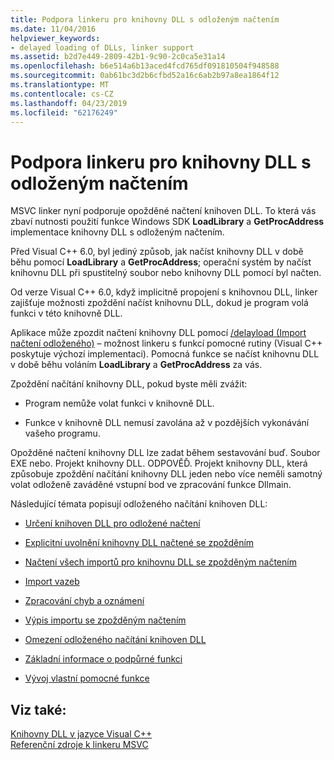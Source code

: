 ```yaml
---
title: Podpora linkeru pro knihovny DLL s odloženým načtením
ms.date: 11/04/2016
helpviewer_keywords:
- delayed loading of DLLs, linker support
ms.assetid: b2d7e449-2809-42b1-9c90-2c0ca5e31a14
ms.openlocfilehash: b6e514a6b13aced4fcd765df091810504f948588
ms.sourcegitcommit: 0ab61bc3d2b6cfbd52a16c6ab2b97a8ea1864f12
ms.translationtype: MT
ms.contentlocale: cs-CZ
ms.lasthandoff: 04/23/2019
ms.locfileid: "62176249"
---
```

# <a name="linker-support-for-delay-loaded-dlls"></a>Podpora linkeru pro knihovny DLL s odloženým načtením

MSVC linker nyní podporuje opožděné načtení knihoven DLL. To která vás zbaví nutnosti použití funkce Windows SDK **LoadLibrary** a **GetProcAddress** implementace knihovny DLL s odloženým načtením.

Před Visual C++ 6.0, byl jediný způsob, jak načíst knihovny DLL v době běhu pomocí **LoadLibrary** a **GetProcAddress**; operační systém by načíst knihovnu DLL při spustitelný soubor nebo knihovny DLL pomocí byl načten.

Od verze Visual C++ 6.0, když implicitně propojení s knihovnou DLL, linker zajišťuje možnosti zpoždění načíst knihovnu DLL, dokud je program volá funkci v této knihovně DLL.

Aplikace může zpozdit načtení knihovny DLL pomocí [/delayload (Import načtení odloženého)](delayload-delay-load-import.md) – možnost linkeru s funkcí pomocné rutiny (Visual C++ poskytuje výchozí implementaci). Pomocná funkce se načíst knihovnu DLL v době běhu voláním **LoadLibrary** a **GetProcAddress** za vás.

Zpoždění načítání knihovny DLL, pokud byste měli zvážit:

- Program nemůže volat funkci v knihovně DLL.

- Funkce v knihovně DLL nemusí zavolána až v pozdějších vykonávání vašeho programu.

Opožděné načtení knihovny DLL lze zadat během sestavování buď. Soubor EXE nebo. Projekt knihovny DLL. ODPOVĚĎ. Projekt knihovny DLL, která způsobuje zpoždění načítání knihovny DLL jeden nebo více neměli samotný volat odloženě zaváděné vstupní bod ve zpracování funkce Dllmain.

Následující témata popisují odloženého načítání knihoven DLL:

- [Určení knihoven DLL pro odložené načtení](specifying-dlls-to-delay-load.md)

- [Explicitní uvolnění knihovny DLL načtené se zpožděním](explicitly-unloading-a-delay-loaded-dll.md)

- [Načtení všech importů pro knihovnu DLL se zpožděným načtením](loading-all-imports-for-a-delay-loaded-dll.md)

- [Import vazeb](binding-imports.md)

- [Zpracování chyb a oznámení](error-handling-and-notification.md)

- [Výpis importu se zpožděným načtením](dumping-delay-loaded-imports.md)

- [Omezení odloženého načítání knihoven DLL](constraints-of-delay-loading-dlls.md)

- [Základní informace o podpůrné funkci](understanding-the-helper-function.md)

- [Vývoj vlastní pomocné funkce](developing-your-own-helper-function.md)

## <a name="see-also"></a>Viz také:

[Knihovny DLL v jazyce Visual C++](../dlls-in-visual-cpp.md)<br/>
[Referenční zdroje k linkeru MSVC](linking.md)
